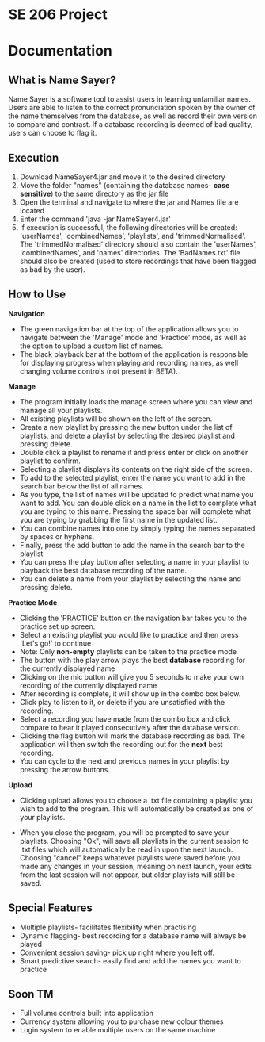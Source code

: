 # SE 206 Project

# Documentation

## What is Name Sayer?

Name Sayer is a software tool to assist users in learning unfamiliar names. Users are able to listen to the correct pronunciation spoken by the owner of the name themselves from the database, as well as record their own version to compare and contrast. If a database recording is deemed of bad quality, users can choose to flag it. 

## Execution

1. Download NameSayer4.jar and move it to the desired directory
2. Move the folder "names" (containing the database names- **case sensitive**) to the same directory as the jar file
3. Open the terminal and navigate to where the jar and Names file are located
4. Enter the command 'java -jar NameSayer4.jar'
5. If execution is successful, the following directories will be created: 'userNames', 'combinedNames', 'playlists', and 'trimmedNormalised'. The 'trimmedNormalised' directory should also contain the 'userNames', 'combinedNames', and 'names' directories. The 'BadNames.txt' file should also be created (used to store recordings that have been flagged as bad by the user). 

## How to Use
**Navigation**
- The green navigation bar at the top of the application allows you to navigate between the 'Manage' mode and 'Practice' mode, as well as the option to upload a custom list of names.
- The black playback bar at the bottom of the application is responsible for displaying progress when playing and recording names, as well changing volume controls (not present in BETA).

**Manage**

- The program initially loads the manage screen where you can view and manage all your playlists.
- All existing playlists will be shown on the left of the screen.
- Create a new playlist by pressing the new button under the list of playlists, and delete a playlist by selecting the desired playlist and pressing delete.
- Double click a playlist to rename it and press enter or click on another playlist to confirm.
- Selecting a playlist displays its contents on the right side of the screen.
- To add to the selected playlist, enter the name you want to add in the search bar below the list of all names. 
- As you type, the list of names will be updated to predict what name you want to add. You can double click on a name in the list to complete what you are typing to this name. Pressing the space bar will complete what you are typing by grabbing the first name in the updated list.
- You can combine names into one by simply typing the names separated by spaces or hyphens.
- Finally, press the add button to add the name in the search bar to the playlist
- You can press the play button after selecting a name in your playlist to playback the best database recording of the name.
- You can delete a name from your playlist by selecting the name and pressing delete.

**Practice Mode**

- Clicking the 'PRACTICE' button on the navigation bar takes you to the practice set up screen.
- Select an existing playlist you would like to practice and then press 'Let's go!' to continue
- Note: Only **non-empty** playlists can be taken to the practice mode
- The button with the play arrow plays the best **database** recording for the currently displayed name
- Clicking on the mic button will give you 5 seconds to make your own recording of the currently displayed name
- After recording is complete, it will show up in the combo box below.
- Click play to listen to it, or delete if you are unsatisfied with the recording.
- Select a recording you have made from the combo box and click compare to hear it played consecutively after the database version. 
- Clicking the flag button will mark the database recording as bad. The application will then switch the recording out for the **next** best recording.
- You can cycle to the next and previous names in your playlist by pressing the arrow buttons.

**Upload**

- Clicking upload allows you to choose a .txt file containing a playlist you wish to add to the program. This will automatically be created as one of your playlists.

- When you close the program, you will be prompted to save your playlists. Choosing "Ok", will save all playlists in the current session to .txt files which will automatically be read in upon the next launch. Choosing "cancel" keeps whatever playlists were saved before you made any changes in your session, meaning on next launch, your edits from the last session will not appear, but older playlists will still be saved.

## Special Features

- Multiple playlists- facilitates flexibility when practising
- Dynamic flagging- best recording for a database name will always be played
- Convenient session saving- pick up right where you left off. 
- Smart predictive search- easily find and add the names you want to practice

## Soon TM
- Full volume controls built into application 
- Currency system allowing you to purchase new colour themes 
- Login system to enable multiple users on the same machine


